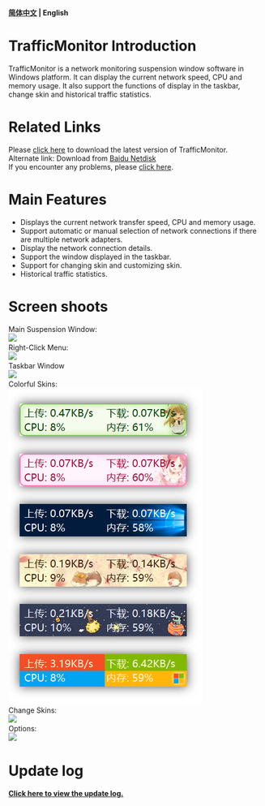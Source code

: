**[简体中文](https://github.com/zhongyang219/TrafficMonitor/blob/master/README.md) | English**<br>
# TrafficMonitor Introduction
TrafficMonitor is a network monitoring suspension window software in Windows platform. It can display the current network speed, CPU and memory usage. It also support the functions of display in the taskbar, change skin and historical traffic statistics. <br>
# Related Links<br>
Please [click here](https://github.com/zhongyang219/TrafficMonitor/releases) to download the latest version of TrafficMonitor.<br>
Alternate link: Download from [Baidu Netdisk](https://pan.baidu.com/s/1c1LkPQ4)<br>
If you encounter any problems, please [click here](https://github.com/zhongyang219/TrafficMonitor/blob/master/Help_en-us.md).

# Main Features
* Displays the current network transfer speed, CPU and memory usage.<br>
* Support automatic or manual selection of network connections if there are multiple network adapters.<br>
* Display the network connection details.<br>
* Support the window displayed in the taskbar.<br>
* Support for changing skin and customizing skin.<br>
* Historical traffic statistics.<br>
# Screen shoots
Main Suspension Window:<br>
![](https://github.com/zhongyang219/TrafficMonitor/raw/master/Screenshots/en_us/main1.png)<br>
Right-Click Menu:<br>
![](https://github.com/zhongyang219/TrafficMonitor/raw/master/Screenshots/en_us/main.png)<br>
Taskbar Window<br>
![](https://github.com/zhongyang219/TrafficMonitor/raw/master/Screenshots/en_us/taskbar.png)<br>
Colorful Skins:<br>
![](https://github.com/zhongyang219/TrafficMonitor/raw/master/Screenshots/skins.PNG)<br>
Change Skins:<br>
![](https://github.com/zhongyang219/TrafficMonitor/raw/master/Screenshots/en_us/selecte_skin.png)<br>
Options:<br>
![](https://github.com/zhongyang219/TrafficMonitor/raw/master/Screenshots/en_us/option.png)<br>
# Update log
**[Click here to view the update log.](https://github.com/zhongyang219/TrafficMonitor/blob/master/UpdateLog/update_log.md)**

